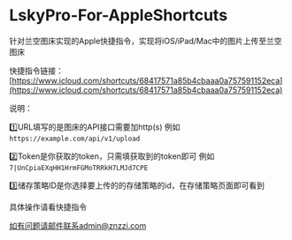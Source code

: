# LskyPro-For-AppleShortcuts
针对兰空图床实现的Apple快捷指令，实现将iOS/iPad/Mac中的图片上传至兰空图床

快捷指令链接：[https://www.icloud.com/shortcuts/68417571a85b4cbaaa0a757591152eca](https://www.icloud.com/shortcuts/68417571a85b4cbaaa0a757591152eca)

说明：

1️⃣URL填写的是图床的API接口需要加http(s)
例如 `https://example.com/api/v1/upload`

2️⃣Token是你获取的token，只需填获取到的token即可
例如 `7|UnCpiaEXqHH1HrmFGMoTRRkH7LMJd7CPE`

3️⃣储存策略ID是你选择要上传的的存储策略的id，在存储策略页面即可看到

具体操作请看快捷指令

如有问题请邮件联系admin@znzzi.com
